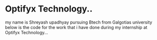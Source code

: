 # Optifyx Technology..
my name is Shreyash upadhyay pursuing Btech from Galgotias university
below is the code for the work that i have done during my internship at Optifyx Technology...
